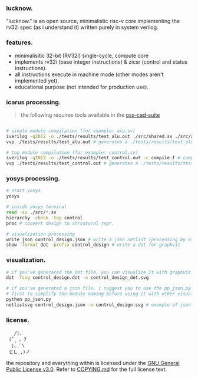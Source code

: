### lucknow.

"lucknow." is an open source, minimalistic risc-v core
implementing the rv32i spec (as i understand it) written
purely in system verilog.

### features.

- minimalisitic 32-bit (RV32I) single-cycle, compute core
- implements rv32i (base integer instructions) & zicsr (control and status instructions).
- all instructions execute in machine mode (other modes aren't implemented yet).
- educational purpose (not intended for production use).

### icarus processing.

> the following requires tools available in the
> [oss-cad-suite](https://github.com/YosysHQ/oss-cad-suite-build?tab=readme-ov-file#installation)

```bash

# single module compilation (for example: alu.sv)
iverilog -g2012 -o ./tests/results/test_alu.out ./src/shared.sv ./src/alu.sv ./tests/test_alu.sv
vvp ./tests/results/test_alu.out # generates a ./tests/results/test_alu.vcd file for gtkwave visualization

# top module compilation (for example: control.sv)
iverilog -g2012 -o ./tests/results/test_control.out -c compile.f # compile.f ensures order of compilation is maintained
vvp ./tests/results/test_control.out # generates a ./tests/results/test_control.vcd file for gtkwave visualization
```

### yosys processing.

```bash
# start yosys
yosys

# inside yosys terminal
read -sv ./src/*.sv
hierarchy -check -top control
proc # convert design to strcutural repr.

# visualization processing
write_json control_design.json # write a json netlist (processing by other tools)
show -format dot -prefix control_design # write a dot for graphviz
```

### visualization.

```bash
# if you've generated the dot file, you can visualize it with graphviz
dot -Tsvg control_design.dot -o control_design_dot.svg

# if you've generated a json file, i suggest you to use the pp_json.py
# first to simplify the module naming before using it with other visualization tools
python pp_json.py
netlistsvg control_design.json -o control_design.svg # example of json netlist usage with another visualization tool
```

### license.

       ╱|、
     (˚ˎ 。7
      |、˜〵
     じしˍ,)ノ

the repository and everything within is licensed under the [GNU General Public License v3.0](https://www.gnu.org/licenses/gpl-3.0.en.html).
Refer to [COPYING.md](./COPYING.md) for the full license text.

